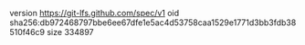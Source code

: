 version https://git-lfs.github.com/spec/v1
oid sha256:db972468797bbe6ee67dfe1e5ac4d53758caa1529e1771d3bb3fdb38510f46c9
size 334897
